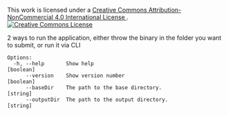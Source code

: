 This work is licensed under a 
<a rel="license" href="http://creativecommons.org/licenses/by-nc/4.0/">Creative Commons Attribution-NonCommercial 4.0 International License
</a>.
<br />
<a rel="license" href="http://creativecommons.org/licenses/by-nc/4.0/">
  <img alt="Creative Commons License" style="border-width:0" src="https://i.creativecommons.org/l/by-nc/4.0/88x31.png" />
</a>


2 ways to run the application, either throw the binary in the folder you want to submit, or run it via CLI

```
Options:
  -h, --help       Show help                                           [boolean]
      --version    Show version number                                 [boolean]
      --baseDir    The path to the base directory.                      [string]
      --outputDir  The path to the output directory.                    [string]
```
